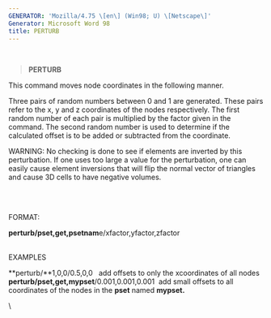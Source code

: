 ```yaml
---
GENERATOR: 'Mozilla/4.75 \[en\] (Win98; U) \[Netscape\]'
Generator: Microsoft Word 98
title: PERTURB
---
```


 

> **PERTURB**

This command moves node coordinates in the following manner.

Three pairs of random numbers between 0 and 1 are generated. These pairs
refer to the x, y and z coordinates of the nodes respectively. The first
random number of each pair is multiplied by the factor given in the
command. The second random number is used to determine if the calculated
offset is to be added or subtracted from the coordinate.

WARNING: No checking is done to see if elements are inverted by this
perturbation. If one uses too large a value for the perturbation, one
can easily cause element inversions that will flip the normal vector of
triangles and cause 3D cells to have negative volumes.

\
 

FORMAT:

**perturb/pset,get,psetnam**e/xfactor,yfactor,zfactor\
 

EXAMPLES

**perturb/**1,0,0/0.5,0,0   add offsets to only the xcoordinates of all
nodes\
**perturb/pset,get,mypset**/0.001,0.001,0.001  add small offsets to all
coordinates of the nodes in the **pset** named **mypset.**

\
